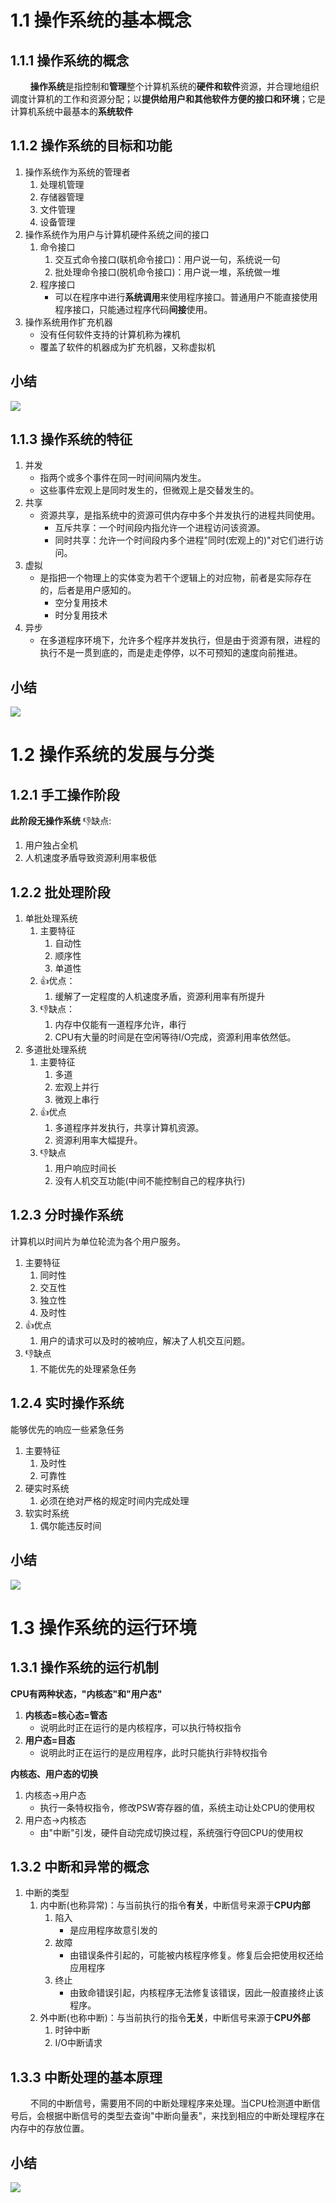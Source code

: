 # 1.1 操作系统的基本概念
## 1.1.1 操作系统的概念
$\qquad$**操作系统**是指控制和**管理**整个计算机系统的**硬件和软件**资源，并合理地组织调度计算机的工作和资源分配；以**提供给用户和其他软件方便的接口和环境**；它是计算机系统中最基本的**系统软件**

## 1.1.2 操作系统的目标和功能

1. 操作系统作为系统的管理者
   1. 处理机管理
   2. 存储器管理
   3. 文件管理
   4. 设备管理
2. 操作系统作为用户与计算机硬件系统之间的接口
   1. 命令接口
      1. 交互式命令接口(联机命令接口)：用户说一句，系统说一句
      2. 批处理命令接口(脱机命令接口)：用户说一堆，系统做一堆
   2. 程序接口
      - 可以在程序中进行**系统调用**来使用程序接口。普通用户不能直接使用程序接口，只能通过程序代码**间接**使用。
3. 操作系统用作扩充机器
   - 没有任何软件支持的计算机称为裸机
   - 覆盖了软件的机器成为扩充机器，又称虚拟机

## 小结
![](2021-05-27-09-48-33.png)

## 1.1.3 操作系统的特征
1. 并发
   - 指两个或多个事件在同一时间间隔内发生。
   - 这些事件宏观上是同时发生的，但微观上是交替发生的。
2. 共享
   - 资源共享，是指系统中的资源可供内存中多个并发执行的进程共同使用。
      - 互斥共享：一个时间段内指允许一个进程访问该资源。
      - 同时共享：允许一个时间段内多个进程"同时(宏观上的)"对它们进行访问。
3. 虚拟
   - 是指把一个物理上的实体变为若干个逻辑上的对应物，前者是实际存在的，后者是用户感知的。
     - 空分复用技术
     - 时分复用技术
4. 异步
   - 在多道程序环境下，允许多个程序并发执行，但是由于资源有限，进程的执行不是一贯到底的，而是走走停停，以不可预知的速度向前推进。
## 小结  
![](2021-05-27-10-05-59.png)

# 1.2 操作系统的发展与分类
## 1.2.1 手工操作阶段

**此阶段无操作系统**
👎缺点:
1. 用户独占全机
2. 人机速度矛盾导致资源利用率极低

## 1.2.2 批处理阶段

1. 单批处理系统
   1. 主要特征
      1. 自动性
      2. 顺序性
      3. 单道性
   2. 👍优点：
      1. 缓解了一定程度的人机速度矛盾，资源利用率有所提升
   3. 👎缺点：
      1. 内存中仅能有一道程序允许，串行
      2. CPU有大量的时间是在空闲等待I/O完成，资源利用率依然低。
2. 多道批处理系统
   1. 主要特征
      1. 多道
      2. 宏观上并行
      3. 微观上串行
   2. 👍优点
      1. 多道程序并发执行，共享计算机资源。
      2. 资源利用率大幅提升。
   3. 👎缺点
      1. 用户响应时间长
      2. 没有人机交互功能(中间不能控制自己的程序执行)

## 1.2.3 分时操作系统

计算机以时间片为单位轮流为各个用户服务。
1. 主要特征
   1. 同时性
   2. 交互性
   3. 独立性
   4. 及时性
2. 👍优点
   1. 用户的请求可以及时的被响应，解决了人机交互问题。
3. 👎缺点
   1. 不能优先的处理紧急任务

## 1.2.4 实时操作系统 

能够优先的响应一些紧急任务
1. 主要特征
   1. 及时性
   2. 可靠性
2. 硬实时系统
   1. 必须在绝对严格的规定时间内完成处理
3. 软实时系统
   1. 偶尔能违反时间

## 小结
![](2021-05-28-09-27-41.png)

# 1.3 操作系统的运行环境
## 1.3.1 操作系统的运行机制

**CPU有两种状态，"内核态"和"用户态"**

1. **内核态=核心态=管态**
   - 说明此时正在运行的是内核程序，可以执行特权指令
2. **用户态=目态**
   - 说明此时正在运行的是应用程序，此时只能执行非特权指令

**内核态、用户态的切换**
1. 内核态$\rightarrow$用户态
   - 执行一条特权指令，修改PSW寄存器的值，系统主动让处CPU的使用权
2. 用户态$\rightarrow$内核态
   - 由"中断"引发，硬件自动完成切换过程，系统强行夺回CPU的使用权

## 1.3.2 中断和异常的概念

1. 中断的类型
   1. 内中断(也称异常)：与当前执行的指令**有关**，中断信号来源于**CPU内部**
      1. 陷入
         - 是应用程序故意引发的
      2. 故障
         - 由错误条件引起的，可能被内核程序修复。修复后会把使用权还给应用程序
      3. 终止
         - 由致命错误引起，内核程序无法修复该错误，因此一般直接终止该程序。
   2. 外中断(也称中断)：与当前执行的指令**无关**，中断信号来源于**CPU外部**  
      1. 时钟中断
      2. I/O中断请求

## 1.3.3 中断处理的基本原理

$\qquad$不同的中断信号，需要用不同的中断处理程序来处理。当CPU检测道中断信号后，会根据中断信号的类型去查询"中断向量表"，来找到相应的中断处理程序在内存中的存放位置。

## 小结
![](2021-05-28-10-22-30.png)